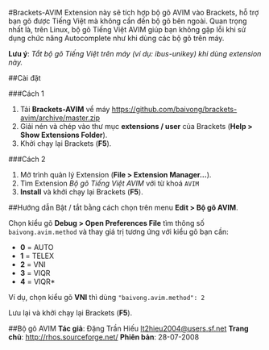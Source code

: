 #Brackets-AVIM
Extension này sẽ tích hợp bộ gõ AVIM vào Brackets, hỗ trợ bạn gõ được Tiếng Việt mà không cần đến bộ gõ bên ngoài. Quan trọng nhất là, trên Linux, bộ gõ Tiếng Việt AVIM giúp bạn không gặp lỗi khi sử dụng chức năng Autocomplete như khi dùng các bộ gõ trên máy.

**Lưu ý**: *Tắt bộ gõ Tiếng Việt trên máy (ví dụ: ibus-unikey) khi dùng extension này.*

##Cài đặt

###Cách 1
1. Tải **Brackets-AVIM** về máy https://github.com/baivong/brackets-avim/archive/master.zip
2. Giải nén và chép vào thư mục **extensions / user** của Brackets (**Help > Show Extensions Folder**).
3. Khởi chạy lại Brackets (**F5**).

###Cách 2
1. Mở trình quản lý Extension (**File > Extension Manager...**).
2. Tìm Extension *Bộ gõ Tiếng Việt AVIM* với từ khoá ```AVIM```
3. **Install** và khởi chạy lại Brackets (**F5**).

##Hướng dẫn
Bật / tắt bằng cách chọn trên menu **Edit > Bộ gõ AVIM**.

Chọn kiểu gõ **Debug > Open Preferences File** tìm thông số `baivong.avim.method` và thay giá trị tương ứng với kiểu gõ bạn cần:

* **0** = AUTO
* **1** = TELEX
* **2** = VNI
* **3** = VIQR
* **4** = VIQR*

Ví dụ, chọn kiểu gõ **VNI** thì dùng `"baivong.avim.method": 2`

Lưu lại và khởi chạy lại Brackets (**F5**).

##Bộ gõ AVIM
**Tác giả**: Đặng Trần Hiếu <lt2hieu2004@users.sf.net>
**Trang chủ**: http://rhos.sourceforge.net/
**Phiên bản**: 28-07-2008
